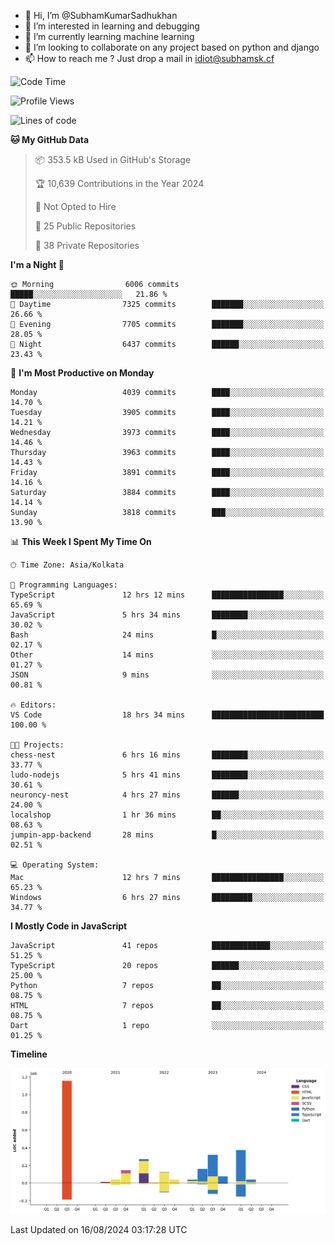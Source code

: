 - 👋 Hi, I’m @SubhamKumarSadhukhan
- 👀 I’m interested in learning and debugging
- 🌱 I’m currently learning machine learning
- 💞️ I’m looking to collaborate on any project based on python and django
- 📫 How to reach me ?
      Just drop a mail in idiot@subhamsk.cf

<!---
SubhamKumarSadhukhan/SubhamKumarSadhukhan is a ✨ special ✨ repository because its `README.md` (this file) appears on your GitHub profile.
You can click the Preview link to take a look at your changes.
--->


<!--START_SECTION:waka-->
![Code Time](http://img.shields.io/badge/Code%20Time-2%2C408%20hrs%207%20mins-blue)

![Profile Views](http://img.shields.io/badge/Profile%20Views-1-blue)

![Lines of code](https://img.shields.io/badge/From%20Hello%20World%20I%27ve%20Written-2.8%20million%20lines%20of%20code-blue)

**🐱 My GitHub Data** 

> 📦 353.5 kB Used in GitHub's Storage 
 > 
> 🏆 10,639 Contributions in the Year 2024
 > 
> 🚫 Not Opted to Hire
 > 
> 📜 25 Public Repositories 
 > 
> 🔑 38 Private Repositories 
 > 
**I'm a Night 🦉** 

```text
🌞 Morning                6006 commits        █████░░░░░░░░░░░░░░░░░░░░   21.86 % 
🌆 Daytime                7325 commits        ███████░░░░░░░░░░░░░░░░░░   26.66 % 
🌃 Evening                7705 commits        ███████░░░░░░░░░░░░░░░░░░   28.05 % 
🌙 Night                  6437 commits        ██████░░░░░░░░░░░░░░░░░░░   23.43 % 
```
📅 **I'm Most Productive on Monday** 

```text
Monday                   4039 commits        ████░░░░░░░░░░░░░░░░░░░░░   14.70 % 
Tuesday                  3905 commits        ████░░░░░░░░░░░░░░░░░░░░░   14.21 % 
Wednesday                3973 commits        ████░░░░░░░░░░░░░░░░░░░░░   14.46 % 
Thursday                 3963 commits        ████░░░░░░░░░░░░░░░░░░░░░   14.43 % 
Friday                   3891 commits        ████░░░░░░░░░░░░░░░░░░░░░   14.16 % 
Saturday                 3884 commits        ████░░░░░░░░░░░░░░░░░░░░░   14.14 % 
Sunday                   3818 commits        ███░░░░░░░░░░░░░░░░░░░░░░   13.90 % 
```


📊 **This Week I Spent My Time On** 

```text
🕑︎ Time Zone: Asia/Kolkata

💬 Programming Languages: 
TypeScript               12 hrs 12 mins      ████████████████░░░░░░░░░   65.69 % 
JavaScript               5 hrs 34 mins       ████████░░░░░░░░░░░░░░░░░   30.02 % 
Bash                     24 mins             █░░░░░░░░░░░░░░░░░░░░░░░░   02.17 % 
Other                    14 mins             ░░░░░░░░░░░░░░░░░░░░░░░░░   01.27 % 
JSON                     9 mins              ░░░░░░░░░░░░░░░░░░░░░░░░░   00.81 % 

🔥 Editors: 
VS Code                  18 hrs 34 mins      █████████████████████████   100.00 % 

🐱‍💻 Projects: 
chess-nest               6 hrs 16 mins       ████████░░░░░░░░░░░░░░░░░   33.77 % 
ludo-nodejs              5 hrs 41 mins       ████████░░░░░░░░░░░░░░░░░   30.61 % 
neuroncy-nest            4 hrs 27 mins       ██████░░░░░░░░░░░░░░░░░░░   24.00 % 
localshop                1 hr 36 mins        ██░░░░░░░░░░░░░░░░░░░░░░░   08.63 % 
jumpin-app-backend       28 mins             █░░░░░░░░░░░░░░░░░░░░░░░░   02.51 % 

💻 Operating System: 
Mac                      12 hrs 7 mins       ████████████████░░░░░░░░░   65.23 % 
Windows                  6 hrs 27 mins       █████████░░░░░░░░░░░░░░░░   34.77 % 
```

**I Mostly Code in JavaScript** 

```text
JavaScript               41 repos            █████████████░░░░░░░░░░░░   51.25 % 
TypeScript               20 repos            ██████░░░░░░░░░░░░░░░░░░░   25.00 % 
Python                   7 repos             ██░░░░░░░░░░░░░░░░░░░░░░░   08.75 % 
HTML                     7 repos             ██░░░░░░░░░░░░░░░░░░░░░░░   08.75 % 
Dart                     1 repo              ░░░░░░░░░░░░░░░░░░░░░░░░░   01.25 % 
```



**Timeline**

![Lines of Code chart](https://raw.githubusercontent.com/SubhamKumarSadhukhan/SubhamKumarSadhukhan/main/assets/bar_graph.png)


 Last Updated on 16/08/2024 03:17:28 UTC
<!--END_SECTION:waka-->
